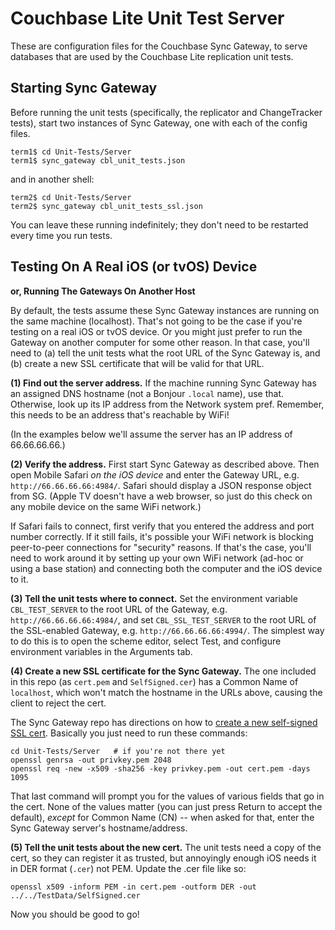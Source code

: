 # Couchbase Lite Unit Test Server

These are configuration files for the Couchbase Sync Gateway, to serve databases that are used by the Couchbase Lite replication unit tests.

## Starting Sync Gateway

Before running the unit tests (specifically, the replicator and ChangeTracker tests), start two instances of Sync Gateway, one with each of the config files.

    term1$ cd Unit-Tests/Server
    term1$ sync_gateway cbl_unit_tests.json

and in another shell:

    term2$ cd Unit-Tests/Server
    term2$ sync_gateway cbl_unit_tests_ssl.json

You can leave these running indefinitely; they don't need to be restarted every time you run tests.

## Testing On A Real iOS (or tvOS) Device

**or, Running The Gateways On Another Host**

By default, the tests assume these Sync Gateway instances are running on the same machine (localhost). That's not going to be the case if you're testing on a real iOS or tvOS device. Or you might just prefer to run the Gateway on another computer for some other reason. In that case, you'll need to (a) tell the unit tests what the root URL of the Sync Gateway is, and (b) create a new SSL certificate that will be valid for that URL.

**(1) Find out the server address.** If the machine running Sync Gateway has an assigned DNS hostname (not a Bonjour `.local` name), use that. Otherwise, look up its IP address from the Network system pref. Remember, this needs to be an address that's reachable by WiFi!

(In the examples below we'll assume the server has an IP address of 66.66.66.66.)

**(2) Verify the address.** First start Sync Gateway as described above. Then open Mobile Safari _on the iOS device_ and enter the Gateway URL, e.g. `http://66.66.66.66:4984/`. Safari should display a JSON response object from SG. (Apple TV doesn't have a web browser, so just do this check on any mobile device on the same WiFi network.)

If Safari fails to connect, first verify that you entered the address and port number correctly. If it still fails, it's possible your WiFi network is blocking peer-to-peer connections for "security" reasons. If that's the case, you'll need to work around it by setting up your own WiFi network (ad-hoc or using a base station) and connecting both the computer and the iOS device to it.

**(3) Tell the unit tests where to connect.** Set the environment variable `CBL_TEST_SERVER` to the root URL of the Gateway, e.g. `http://66.66.66.66:4984/`, and set `CBL_SSL_TEST_SERVER` to the root URL of the SSL-enabled Gateway, e.g. `http://66.66.66.66:4994/`. The simplest way to do this is to open the scheme editor, select Test, and configure environment variables in the Arguments tab.

**(4) Create a new SSL certificate for the Sync Gateway.** The one included in this repo (as `cert.pem` and `SelfSigned.cer`) has a Common Name of `localhost`, which won't match the hostname in the URLs above, causing the client to reject the cert.

The Sync Gateway repo has directions on how to [create a new self-signed SSL cert](https://github.com/couchbase/sync_gateway/wiki/SSL-support#creating-your-own-self-signed-cert). Basically you just need to run these commands:

    cd Unit-Tests/Server   # if you're not there yet
    openssl genrsa -out privkey.pem 2048
    openssl req -new -x509 -sha256 -key privkey.pem -out cert.pem -days 1095

That last command will prompt you for the values of various fields that go in the cert. None of the values matter (you can just press Return to accept the default), _except_ for Common Name (CN) -- when asked for that, enter the Sync Gateway server's hostname/address.

**(5) Tell the unit tests about the new cert.** The unit tests need a copy of the cert, so they can register it as trusted, but annoyingly enough iOS needs it in DER format (`.cer`) not PEM. Update the .cer file like so:

    openssl x509 -inform PEM -in cert.pem -outform DER -out ../../TestData/SelfSigned.cer

Now you should be good to go!

